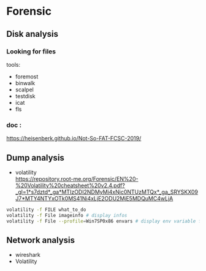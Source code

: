 # Forensic

## Disk analysis

### Looking for files

tools:
- foremost
- binwalk
- scalpel
- testdisk
- icat
- fls

### doc : 
https://heisenberk.github.io/Not-So-FAT-FCSC-2019/


## Dump analysis
- volatility  
https://repository.root-me.org/Forensic/EN%20-%20Volatility%20cheatsheet%20v2.4.pdf?_gl=1*s7dztd*_ga*MTIzODI2NDMyMi4xNjc0NTUzMTQx*_ga_SRYSKX09J7*MTY4NTYxOTk0MS41Ni4xLjE2ODU2MjE5MDQuMC4wLjA

```bash
volatility -f FILE what_to_do
volatility -f File imageinfo # display infos
volatility -f File --profile=Win7SP0x86 envars # display env variable for the given profile
```

## Network analysis
- wireshark
- Volatility